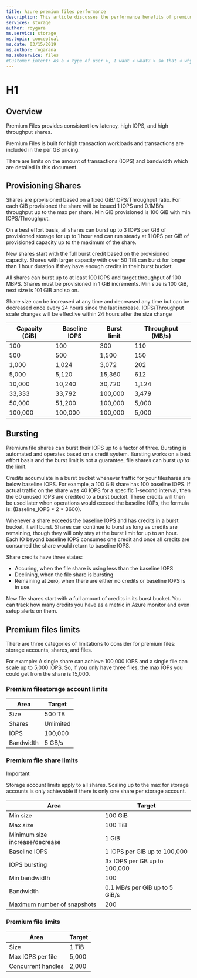 ```yaml
---
title: Azure premium files performance
description: This article discusses the performance benefits of premium files and file shares. It also describes the credit burst system unique to premium files.
services: storage
author: roygara
ms.service: storage
ms.topic: conceptual
ms.date: 03/15/2019
ms.author: rogarana
ms.subservice: files
#Customer intent: As a < type of user >, I want < what? > so that < why? >.
---
```


# H1

## Overview

Premium Files provides consistent low latency, high IOPS, and high throughput shares.

Premium Files is built for high transaction workloads and transactions are included in the per GB pricing.

There are limits on the amount of transactions (IOPS) and bandwidth which are detailed in this document.

## Provisioning Shares

Shares are provisioned based on a fixed GiB/IOPS/Throughput ratio. For each GiB provisioned the share will be issued 1 IOPS and 0.1MB/s throughput up to the max per share. Min GiB provisioned is 100 GiB with min IOPS/Throughput.

On a best effort basis, all shares can burst up to 3 IOPS per GIB of provisioned storage for up to 1 hour and can run steady at 1 IOPS per GiB of provisioned capacity up to the maximum of the share.

New shares start with the full burst credit based on the provisioned capacity. Shares with larger capacity with over 50 TiB can burst for longer than 1 hour duration if they have enough credits in their burst bucket.

All shares can burst up to at least 100 IOPS and target throughput of 100 MBPS. Shares must be provisioned in 1 GiB increments. Min size is 100 GiB, next size is 101 GIB and so on.

Share size can be increased at any time and decreased any time but can be decreased once every 24 hours since the last increase. IOPS/Throughput scale changes will be effective within 24 hours after the size change

|Capacity (GiB) | Baseline IOPS | Burst limit | Throughput (MB/s) |
|---------|---------|---------|---------|
|100         | 100     | 300     | 110   |
|500         | 500     | 1,500   | 150   |
|1,000       | 1,024   | 3,072   | 202   |
|5,000       | 5,120   | 15,360  | 612   |
|10,000      | 10,240  | 30,720  | 1,124 |
|33,333      | 33,792  | 100,000 | 3,479 |
|50,000      | 51,200  | 100,000 | 5,000 |
|100,000     | 100,000 | 100,000 | 5,000 |

## Bursting

Premium file shares can burst their IOPS up to a factor of three. Bursting is automated and operates based on a credit system. Bursting works on a best effort basis and the burst limit is not a guarantee, file shares can burst *up to* the limit.

Credits accumulate in a burst bucket whenever traffic for your fileshares are below baseline IOPS. For example, a 100 GiB share has 100 baseline IOPS. If actual traffic on the share was 40 IOPS for a specific 1-second interval, then the 60 unused IOPS are credited to a burst bucket. These credits will then be used later when operations would exceed the baseline IOPs, the formula is: (Baseline_IOPS * 2 * 3600).

Whenever a share exceeds the baseline IOPS and has credits in a burst bucket, it will burst. Shares can continue to burst as long as credits are remaining, though they will only stay at the burst limit for up to an hour. Each IO beyond baseline IOPS consumes one credit and once all credits are consumed the share would return to baseline IOPS.

Share credits have three states:

- Accuring, when the file share is using less than the baseline IOPS
- Declining, when the file share is bursting
- Remaining at zero, when there are either no credits or baseline IOPS is in use.

New file shares start with a full amount of credits in its burst bucket. You can track how many credits you have as a metric in Azure monitor and even setup alerts on them.

## Premium files limits

There are three categories of limitations to consider for premium files: storage accounts, shares, and files.

For example: A single share can achieve 100,000 IOPS and a single file can scale up to 5,000 IOPS. So, if you only have three files, the max IOPs you could get from the share is 15,000.

### Premium filestorage account limits

|Area  |Target  |
|---------|---------|
|Size     |500 TB     |
|Shares   |Unlimited  |
|IOPS     |100,000    |
|Bandwidth|5 GB/s     |

### Premium file share limits

> [!IMPORTANT]
> Storage account limits apply to all shares. Scaling up to the max for storage accounts is only achievable if there is only one share per storage account.

|Area  |Target  |
|---------|---------|
|Min size     |100 GiB         |
|Max size     |100 TiB         |
|Minimum size increase/decrease     |1 GiB         |
|Baseline IOPS     |1 IOPS per GiB up to 100,000         |
|IOPS bursting     |3x IOPS per GB up to 100,000         |
|Min bandwidth     |100         |
|Bandwidth     |0.1 MB/s per GiB up to 5 GiB/s         |
|Maximum number of snapshots     |200         |

### Premium file limits


|Area  |Target  |
|---------|---------|
|Size     |1 TiB         |
|Max IOPS per file     |5,000         |
|Concurrent handles     |2,000         |